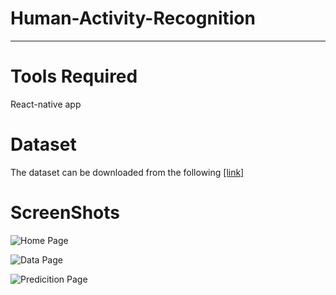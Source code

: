 # Human-Activity-Recognition
------------------------------------------------
# Tools Required
React-native app
# Dataset
The dataset can be downloaded from the following [[link]](https://data.4tu.nl/articles/dataset/Horsing_Around_--_A_Dataset_Comprising_Horse_Movement/12687551/1)
# ScreenShots

![Home Page](https://user-images.githubusercontent.com/62739618/142617243-5868084c-8b69-4bfe-bb9e-3a4ba72ddfca.jpeg)

![Data Page](https://user-images.githubusercontent.com/62739618/142617479-21ad8957-5181-4168-a404-0d5fa3db00c5.jpeg)

![Predicition Page](https://user-images.githubusercontent.com/62739618/142617518-3c78c549-560d-4e8e-9d6e-69176f3c3444.jpeg)
